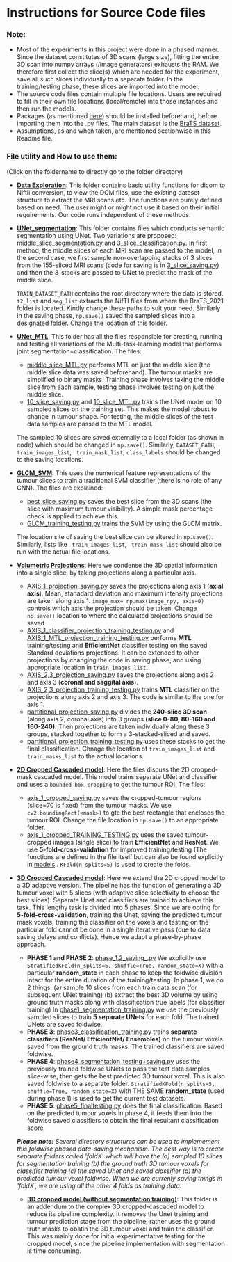 # Instructions for Source Code files

### Note: 

* Most of the experiments in this project were done in a phased manner. Since the dataset constitutes of 3D scans (large size), fitting the entire 3D scan into numpy arrays (/image generators) exhausts the RAM. We therefore first collect the slice(s) which are needed for the experiment, save all such slices individually to a separate folder. In the training/testing phase, these slices are imported into the model.
* The source code files contain multiple file locations. Users are required to fill in their own file locations (local/remote) into those instances and then run the models. 
* Packages (as mentioned [here](https://github.com/Deepan2486/Radiogenomic-classification-glioblastoma-multimodal-3D-MRI/tree/main/code/package_requirements.txt)) should be installed beforehand, before importing them into the .py files. The main dataset is the [BraTS dataset](https://github.com/Deepan2486/Radiogenomic-classification-glioblastoma-multimodal-3D-MRI/tree/master/data/BraTS_2021).
* Assumptions, as and when taken, are mentioned sectionwise in this Readme file.


### File utility and How to use them:
(Click on the foldername to directly go to the folder directory)

- [**Data Exploration**](data_exploration/): This folder contains basic utility functions for dicom to Niftii conversion, to view the DCM files, use the existing dataset structure to extract the MRI scans etc. The functions are purely defined based on need. The user might or might not use it based on their initial requirements. Our code runs independent of these methods.

- [**UNet_segmentation**](Unet_segmentation/): This folder contains files which conducts semantic segmentation using UNet. Two variations are proposed: [middle_slice_segmentation.py](Unet_segmentation/middle_slice_segmentation.py) and [3_slice_classification.py](Unet_segmentation/3_slice_classification.py). In first method, the middle slices of each MRI scan are passed to the model, in the second case, we first sample non-overlapping stacks of 3 slices from the 155-sliced MRI scans (code for saving is in [3_slice_saving.py](Unet_segmentation/3_slice_saving.py)) and then the 3-stacks are passed to UNet to predict the mask of the middle slice.

  ```TRAIN_DATASET_PATH``` contains the root directory where the data is stored. ```t2_list``` and ```seg_list``` extracts the NifTI files from where the BraTS_2021 folder is located. Kindly change these paths to suit your need. Similarly in the saving phase, ```np.save()``` saved the sampled slices into a designated folder. Change the location of this folder.
  
  
- [**UNet_MTL**](UNet_MTL/): This folder has all the files responsible for creating, running and testing all variations of the Multi-task-learning model that performs joint segmentation+classification. The files:
  - [middle_slice_MTL.py](UNet_MTL/middle_slice_MTL.py) performs MTL on just the middle slice (the middle slice data was saved beforehand). The tumour masks are simplified to binary masks. Training phase involves taking the middle slice from each sample, testing phase involves testing on just the middle slice.
  - [10_slice_saving.py](UNet_MTL/10_slice_saving.py) and [10_slice_MTL.py](UNet_MTL/10_slice_MTL.py) trains the UNet model on 10 sampled slices on the training set. This makes the model robust to change in tumour shape. For testing, the middle slices of the test data samples are passed to the MTL model. 
  
  The sampled 10 slices are saved externally to a local folder (as shown in code) which should be changed in  ```np.save()```. Similarly, ```DATASET_PATH```, ``` train_images_list```, ``` train_mask_list```, ```class_labels``` should be changed to the saving locations.
  
  

- [**GLCM_SVM**](GLCM_SVM/): This uses the numerical feature representations of the tumour slices to train a traditional SVM classifier (there is no role of any CNN). The files are explained:
  - [best_slice_saving.py](GLCM_SVM/best_slice_saving.py) saves the best slice from the 3D scans (the slice with maximum tumour visibility). A simple mask percentage check is applied to achieve this.
  - [GLCM_training_testing.py](GLCM_SVM/GLCM_training_testing.py) trains the SVM by using the GLCM matrix. 

  The location site of saving the best slice can be altered in ```np.save()```. Similarly, lists like ``` train_images_list```, ``` train_mask_list``` should also be run with the actual file locations.

- [**Volumetric Projections**](volumetric_projections_classification/): Here we condense the 3D spatial information into a single slice, by taking projections along a particular axis. 
  - [AXIS_1_projection_saving.py](volumetric_projections_classification/AXIS_1_projection_saving.py) saves the projections along axis 1 (**axial axis**). Mean, stanadard deviation and maximum intensity projections are taken along axis 1. ```image_max= np.max(image_npy, axis=0)``` controls which axis the projection should be taken. Change ```np.save()``` location to where the calculated projections should be saved
  - [AXIS_1_classifier_projection_training_testing.py](volumetric_projections_classification/AXIS_1_classifier_projection_training_testing.py)  and [AXIS_1_MTL_projection_training_testing.py](volumetric_projections_classification/AXIS_1_MTL_projection_training_testing.py) performs **MTL** training/testing and **EfficientNet** classifier testing on the saved Standard deviations projections. It can be extended to other projections by changing the code in saving phase, and using appropriate location in ```train_images_list```.
  - [AXIS_2,3_projection_saving.py](volumetric_projections_classification/AXIS_2,3_projection_saving.py) saves the projections along axis 2 and axis 3 (**coronal and saggital axis**).
  - [AXIS_2,3_projection_training_testing.py](volumetric_projections_classification/AXIS_2,3_projection_training_testing.py) trains **MTL** classifier on the projections along axis 2 and axis 3. The code is similar to the one for axis 1.
  - [partitional_projection_saving.py](volumetric_projections_classification/partitional_projection_saving.py) divides the **240-slice 3D scan** (along axis 2, coronal axis) into 3 groups **(slice 0-80, 80-160 and 160-240)**. Then projections are taken individually along these 3 groups, stacked together to form a 3-stacked-sliced and saved.
  -  [partitional_projection_training_testing.py](volumetric_projections_classification/partitional_projection_training_testing.py) uses these stacks to get the final classification. Chnage the location of ```train_images_list``` and ```train_masks_list``` to the actual locations.

- [**2D Cropped Cascaded model**](2D_cropped_cascaded/): Here the files discuss the 2D cropped-mask cascaded model. This model trains separate UNet and classifier and uses a ```bounded-box-cropping``` to get the tumour ROI. The files:
  - [axis_1_cropped_saving.py](2D_cropped_cascaded/axis_1_cropped_saving.py) saves the cropped-tumour regions (slice=70 is fixed) from the tumour masks. We use ```cv2.boundingRect(<mask>)``` to gte the best rectangle that encloses the tumour ROI. Change the file location in ```np.save()``` to an appropriate folder.
  - [axis_1_cropped_TRAINING_TESTING.py](2D_cropped_cascaded/axis_1_cropped_TRAINING_TESTING.py) uses the saved tumour-cropped images (single slice) to train **EfficientNet** and **ResNet**. We use **5-fold-cross-validation** for improved training/testing (The functions are defined in the file itself but can also be found explicitly in [models](https://github.com/Deepan2486/Radiogenomic-classification-glioblastoma-multimodal-3D-MRI/tree/master/models/) . ```KFold(n_splits=5)``` is used to create the folds. 

- [**3D Cropped Cascaded model**](3D_cropped_cascaded/): Here we extend the 2D cropped model to a 3D adaptive version. The pipeline has the function of generating a 3D tumour voxel with 5 slices (with adaptive slice selectivity to choose the best slices). Separate Unet and classifiers are trained to achieve this task. This lengthy task is divided into 5 phases. Since we are opting for **5-fold-cross-validation**, training the Unet, saving the predicted tumour mask voxels, training the classifier on the voxels and testing on the particular fold cannot be done in a single iterative pass (due to data saving delays and conflicts). Hence we adapt a phase-by-phase approach. 
  - **PHASE 1 and PHASE 2**: [phase_1,2_saving_.py](3D_cropped_cascaded/phase_1,2_saving_.py) We explicitly use  ```StratifiedKFold(n_splits=5, shuffle=True, random_state=X)``` with a particular **random_state** in each phase to keep the foldwise division intact for the entire duration of the training/testing. In phase 1, we do 2 things: (a) sample 10 slices from each train data scan (for subsequent UNet training) (b) extract the best 3D volume by using ground truth masks along with classification true labels (for classifier training) In [phase1_segmentation_training.py](3D_cropped_cascaded/phase1_segmentation_training.py) we use the previously sampled slices to train **5 separate UNets** for each fold. The trained UNets are saved foldwise.
  - **PHASE 3**: [phase3_classification_training.py](3D_cropped_cascaded/phase3_classification_training.py) trains **separate classifiers (ResNet/ EfficientNet/ Ensembles)** on the tumour voxels saved from the ground truth masks. The trained classifiers are saved foldwise.
  - **PHASE 4**: [phase4_segmentation_testing+saving.py](3D_cropped_cascaded/phase4_segmentation_testing+saving.py) uses the previously trained foldwise UNets to pass the test data samples slice-wise, then gets the best predicted 3D tumour voxel. This is also saved foldwise to a separate folder. ```StratifiedKFold(n_splits=5, shuffle=True, random_state=X)``` with THE SAME **random_state** (used during phase 1) is used to get the current test datasets. 
  - **PHASE 5**: [phase5_finaltesting.py](3D_cropped_cascaded/phase5_finaltesting.py) does the final classification. Based on the predicted tumour voxels in phase 4, it feeds them into the foldwise saved classifiers to obtain the final resultant classification score. 

  ***Please note:** Several directory structures can be used to implemement this foldwise phased data-saving mechanism. The best way is to create separate folders called 'foldX' which will have the (a) sampled 10 slices for segmentation training (b) the ground truth 3D tumour voxels for classifier training (c) the saved Unet and saved classifier (d) the predicted tumour voxel foldwise. When we are currenly saving things in 'foldX', we are using all the other 4 folds as training data.*
  
  - [**3D cropped model (without segmentation training)**](3D_cropped_cascaded/testing_without_seg/): This folder is an addendum to the complex 3D cropped-cascaded model to reduce its pipeline complexity. It removes the Unet training and tumour prediction stage from the pipeline, rather uses the ground truth masks to obatin the 3D tumour voxel and train the classifier. This was mainly done for initial experimentative testing for the cropped model, since the pipeline implementation with segmentation is time consuming.
